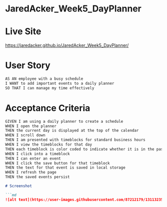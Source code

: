# JaredAcker_Week5_DayPlanner

# Live Site
https://jaredacker.github.io/JaredAcker_Week5_DayPlanner/

# User Story

```md
AS AN employee with a busy schedule
I WANT to add important events to a daily planner
SO THAT I can manage my time effectively
```

# Acceptance Criteria

```md
GIVEN I am using a daily planner to create a schedule
WHEN I open the planner
THEN the current day is displayed at the top of the calendar
WHEN I scroll down
THEN I am presented with timeblocks for standard business hours
WHEN I view the timeblocks for that day
THEN each timeblock is color coded to indicate whether it is in the past, present, or future
WHEN I click into a timeblock
THEN I can enter an event
WHEN I click the save button for that timeblock
THEN the text for that event is saved in local storage
WHEN I refresh the page
THEN the saved events persist

# Screenshot

```md
![alt text](https://user-images.githubusercontent.com/87212179/131132352-e97d6e88-fc73-477d-9454-13892cb14872.png "screenshot")

